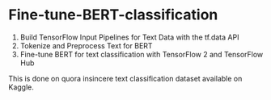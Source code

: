 # Fine-tune-BERT-classification

1. Build TensorFlow Input Pipelines for Text Data with the tf.data API
2. Tokenize and Preprocess Text for BERT
3. Fine-tune BERT for text classification with TensorFlow 2 and TensorFlow Hub


This is done on quora insincere text classification dataset available on Kaggle.
